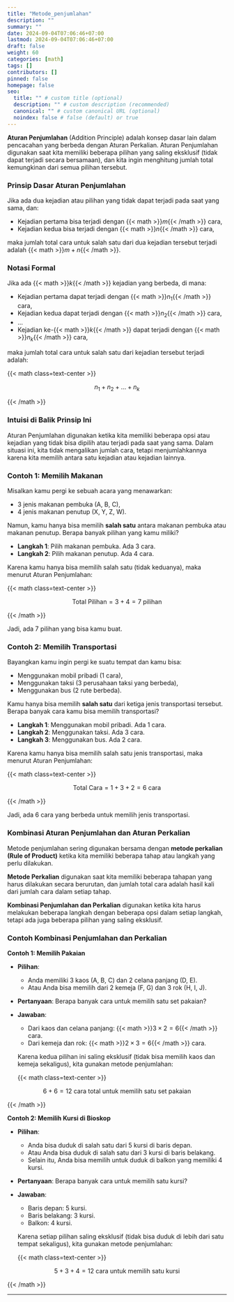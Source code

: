 ```yaml
---
title: "Metode_penjumlahan"
description: ""
summary: ""
date: 2024-09-04T07:06:46+07:00
lastmod: 2024-09-04T07:06:46+07:00
draft: false
weight: 60
categories: [math]
tags: []
contributors: []
pinned: false
homepage: false
seo:
  title: "" # custom title (optional)
  description: "" # custom description (recommended)
  canonical: "" # custom canonical URL (optional)
  noindex: false # false (default) or true
---
```


**Aturan Penjumlahan** (Addition Principle) adalah konsep dasar lain dalam pencacahan yang berbeda dengan Aturan Perkalian. Aturan Penjumlahan digunakan saat kita memiliki beberapa pilihan yang saling eksklusif (tidak dapat terjadi secara bersamaan), dan kita ingin menghitung jumlah total kemungkinan dari semua pilihan tersebut.

### Prinsip Dasar Aturan Penjumlahan
Jika ada dua kejadian atau pilihan yang tidak dapat terjadi pada saat yang sama, dan:
- Kejadian pertama bisa terjadi dengan {{< math >}}$m${{< /math >}} cara,
- Kejadian kedua bisa terjadi dengan {{< math >}}$n${{< /math >}} cara,

maka jumlah total cara untuk salah satu dari dua kejadian tersebut terjadi adalah {{< math >}}$m + n${{< /math >}}.

### Notasi Formal
Jika ada {{< math >}}$k${{< /math >}} kejadian yang berbeda, di mana:
- Kejadian pertama dapat terjadi dengan {{< math >}}$n_1${{< /math >}} cara,
- Kejadian kedua dapat terjadi dengan {{< math >}}$n_2${{< /math >}} cara,
- ...
- Kejadian ke-{{< math >}}$k${{< /math >}} dapat terjadi dengan {{< math >}}$n_k${{< /math >}} cara,

maka jumlah total cara untuk salah satu dari kejadian tersebut terjadi adalah:

{{< math class=text-center >}}

$$
n_1 + n_2 + \dots + n_k
$$

{{< /math >}}

### Intuisi di Balik Prinsip Ini
Aturan Penjumlahan digunakan ketika kita memiliki beberapa opsi atau kejadian yang tidak bisa dipilih atau terjadi pada saat yang sama. Dalam situasi ini, kita tidak mengalikan jumlah cara, tetapi menjumlahkannya karena kita memilih antara satu kejadian atau kejadian lainnya.

### Contoh 1: Memilih Makanan
Misalkan kamu pergi ke sebuah acara yang menawarkan:
- 3 jenis makanan pembuka (A, B, C),
- 4 jenis makanan penutup (X, Y, Z, W).

Namun, kamu hanya bisa memilih **salah satu** antara makanan pembuka atau makanan penutup. Berapa banyak pilihan yang kamu miliki?

- **Langkah 1**: Pilih makanan pembuka. Ada 3 cara.
- **Langkah 2**: Pilih makanan penutup. Ada 4 cara.

Karena kamu hanya bisa memilih salah satu (tidak keduanya), maka menurut Aturan Penjumlahan:

{{< math class=text-center >}}

$$
\text{Total Pilihan} = 3 + 4 = 7 \text{ pilihan}
$$

{{< /math >}}

Jadi, ada 7 pilihan yang bisa kamu buat.

### Contoh 2: Memilih Transportasi
Bayangkan kamu ingin pergi ke suatu tempat dan kamu bisa:
- Menggunakan mobil pribadi (1 cara),
- Menggunakan taksi (3 perusahaan taksi yang berbeda),
- Menggunakan bus (2 rute berbeda).

Kamu hanya bisa memilih **salah satu** dari ketiga jenis transportasi tersebut. Berapa banyak cara kamu bisa memilih transportasi?

- **Langkah 1**: Menggunakan mobil pribadi. Ada 1 cara.
- **Langkah 2**: Menggunakan taksi. Ada 3 cara.
- **Langkah 3**: Menggunakan bus. Ada 2 cara.

Karena kamu hanya bisa memilih salah satu jenis transportasi, maka menurut Aturan Penjumlahan:

{{< math class=text-center >}}

$$
\text{Total Cara} = 1 + 3 + 2 = 6 \text{ cara}
$$

{{< /math >}}

Jadi, ada 6 cara yang berbeda untuk memilih jenis transportasi.

### Kombinasi Aturan Penjumlahan dan Aturan Perkalian
Metode penjumlahan sering digunakan bersama dengan **metode perkalian (Rule of Product)** ketika kita memiliki beberapa tahap atau langkah yang perlu dilakukan.

**Metode Perkalian** digunakan saat kita memiliki beberapa tahapan yang harus dilakukan secara berurutan, dan jumlah total cara adalah hasil kali dari jumlah cara dalam setiap tahap.

**Kombinasi Penjumlahan dan Perkalian** digunakan ketika kita harus melakukan beberapa langkah dengan beberapa opsi dalam setiap langkah, tetapi ada juga beberapa pilihan yang saling eksklusif.

### Contoh Kombinasi Penjumlahan dan Perkalian

**Contoh 1: Memilih Pakaian**

- **Pilihan**:

    - Anda memiliki 3 kaos (A, B, C) dan 2 celana panjang (D, E).
    - Atau Anda bisa memilih dari 2 kemeja (F, G) dan 3 rok (H, I, J).
- **Pertanyaan**: Berapa banyak cara untuk memilih satu set pakaian?

- **Jawaban**:

    - Dari kaos dan celana panjang: {{< math >}}$3 \times 2 = 6${{< /math >}} cara.
    - Dari kemeja dan rok: {{< math >}}$2 \times 3 = 6${{< /math >}} cara.

    Karena kedua pilihan ini saling eksklusif (tidak bisa memilih kaos dan kemeja sekaligus), kita gunakan metode penjumlahan:

    {{< math class=text-center >}}

$$
6 + 6 = 12 \text{ cara total untuk memilih satu set pakaian}
$$

{{< /math >}}

**Contoh 2: Memilih Kursi di Bioskop**

- **Pilihan**:

    - Anda bisa duduk di salah satu dari 5 kursi di baris depan.
    - Atau Anda bisa duduk di salah satu dari 3 kursi di baris belakang.
    - Selain itu, Anda bisa memilih untuk duduk di balkon yang memiliki 4 kursi.
- **Pertanyaan**: Berapa banyak cara untuk memilih satu kursi?

- **Jawaban**:

    - Baris depan: 5 kursi.
    - Baris belakang: 3 kursi.
    - Balkon: 4 kursi.

    Karena setiap pilihan saling eksklusif (tidak bisa duduk di lebih dari satu tempat sekaligus), kita gunakan metode penjumlahan:

    {{< math class=text-center >}}

$$
5 + 3 + 4 = 12 \text{ cara untuk memilih satu kursi}
$$

{{< /math >}}

---

